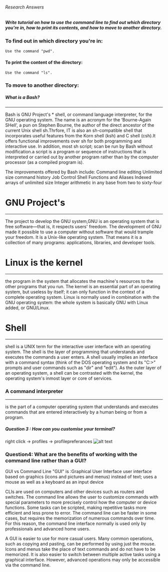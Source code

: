 
###### Research Answers  




##### Write tutorial on how to use the command line to find out which directory you're in, how to print its contents, and how to move to another directory.

### To find out in which directory you're in:

```
Use the command "pwd".
```

#### To print the content of the directory:

```
Use the command "ls".
```

### To move to another directory:



##### What is a Bash?
---
Bash is GNU Project's * shell, or command language interpreter, for the GNU operating system. The name is an acronym for the ‘Bourne-Again SHell’, a pun on Stephen Bourne, the author of the direct ancestor of the current Unix shell sh.Thrfore, IT is also an sh-compatible shell that incorporates useful features from the Korn shell (ksh) and C shell (csh).It offers functional improvements over sh for both programming and interactive use. In addition, most sh script; scan be run by Bash without modification.a script is a program or sequence of instructions that is interpreted or carried out by another program rather than by the computer processor (as a compiled program is). 

The improvements offered by Bash include:
Command line editing 
Unlimited size command history 
Job Control 
Shell Functions and Aliases 
Indexed arrays of unlimited size 
Integer arithmetic in any base from two to sixty-four 

# GNU Project's 
---
The project to develop the GNU system,GNU is an operating system that is free software—that is, it respects users' freedom. The development of GNU made it possible to use a computer without software that would trample your freedom. It is a Unix-like operating system. That means it is a collection of many programs: applications, libraries, and developer tools. 
# Linux is the kernel
---
the program in the system that allocates the machine's resources to the other programs that you run. The kernel is an essential part of an operating system, but useless by itself; it can only function in the context of a complete operating system. Linux is normally used in combination with the GNU operating system: the whole system is basically GNU with Linux added, or GNU/Linux.

# Shell
***
shell is a UNIX term for the interactive user interface with an operating system. The shell is the layer of programming that understands and executes the commands a user enters. A shell usually implies an interface with a command syntax (think of the DOS operating system and its "C:>" prompts and user commands such as "dir" and "edit"). 
As the outer layer of an operating system, a shell can be contrasted with the kernel, the operating system's inmost layer or core of services.

### A command interpreter 
***
is the part of a computer operating system that understands and executes commands that are entered interactively by a human being or from a program. 


##### Question 3 : How can you customise your terminal?

  right click ->  profiles -> profilepreferances
 ![alt text](http://cdn.makeuseof.com/wp-content/uploads/2016/08/Ubuntu-Plain-Term-e1471581643714.jpg?663fb1)
 
 
  ### Question4: What are the benefits of working with the command line rather than a GUI? 
  GUI vs Command Line
"GUI" is :Graphical User Interface
 user interface based on graphics (icons and pictures and menus) instead of text; uses a mouse as well as a keyboard as an input device

CLIs are used on computers and other devices such as routers and switches. The command line allows the user to customize commands with special parameters to more precisely control how the computer or device functions. Some tasks can be scripted, making repetitive tasks more efficient and less prone to error. The command line can be faster in some cases, but requires the memorization of numerous commands over time. For this reason, the command line interface normally is used only by professionals and advanced home users.

A GUI is easier to use for more casual users. Many common operations, such as copying and pasting, can be performed by using just the mouse. Icons and menus take the place of text commands and do not have to be memorized. It is also easier to switch between multiple active tasks using a graphical interface. However, advanced operations may only be accessible via the command line.
 
 
 
 

